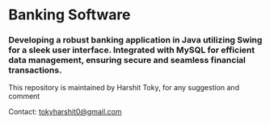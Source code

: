 # Banking Software

### Developing a robust banking application in Java utilizing Swing for a sleek user interface. Integrated with MySQL for efficient data management, ensuring secure and seamless financial transactions.

This repository is maintained by Harshit Toky, for any suggestion and comment

Contact: tokyharshit0@gmail.com
